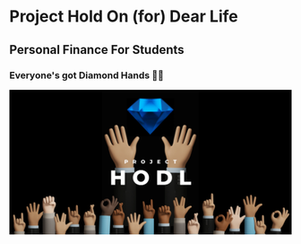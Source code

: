 # Project Hold On (for) Dear Life 
## Personal Finance For Students
### Everyone's got Diamond Hands 💎🙌

![ProjectHODL](hodlpreview.jpg)

